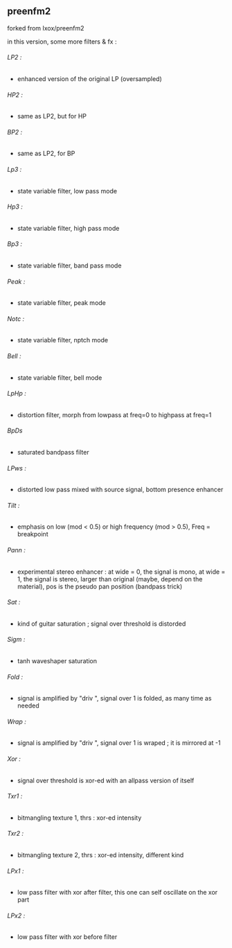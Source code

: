 ## preenfm2

forked from Ixox/preenfm2

in this version, some more filters & fx :

###### LP2  :
- enhanced version of the original LP (oversampled)

###### HP2  :
- same as LP2, but for HP

###### BP2  :
- same as LP2, for BP

###### Lp3  :
- state variable filter, low pass mode

###### Hp3  :
- state variable filter, high pass mode

###### Bp3  :
- state variable filter, band pass mode

###### Peak  :
- state variable filter, peak mode

###### Notc  :
- state variable filter, nptch mode

###### Bell  :
- state variable filter, bell mode

###### LpHp :
- distortion filter, morph from lowpass at freq=0 to highpass at freq=1

###### BpDs
- saturated bandpass filter

###### LPws :
- distorted low pass mixed with source signal, bottom presence enhancer

###### Tilt :
- emphasis on low (mod < 0.5) or high frequency (mod > 0.5), Freq = breakpoint

###### Pann :
- experimental stereo enhancer : at wide = 0, the signal is mono, at wide = 1, the signal is stereo, larger than original (maybe, depend on the material), pos is the pseudo pan position (bandpass trick) 

###### Sat  :
- kind of guitar saturation ; signal over threshold is distorded

###### Sigm :
- tanh waveshaper saturation

###### Fold :
- signal is amplified by "driv ", signal over 1 is folded, as many time as needed

###### Wrap :
- signal is amplified by "driv ", signal over 1 is wraped ; it is mirrored at -1

###### Xor  :
- signal over threshold is xor-ed with an allpass version of itself

###### Txr1 :
- bitmangling texture 1, thrs : xor-ed intensity

###### Txr2 :
- bitmangling texture 2, thrs : xor-ed intensity, different kind

###### LPx1 :
- low pass filter with xor after filter, this one can self oscillate on the xor part

###### LPx2 :
- low pass filter with xor before filter


